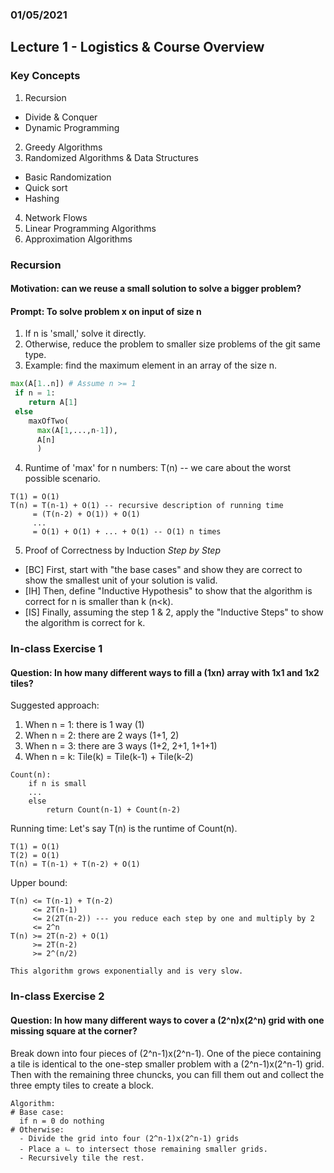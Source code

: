 ### 01/05/2021
## Lecture 1 - Logistics & Course Overview

### Key Concepts

1. Recursion
- Divide & Conquer
- Dynamic Programming
2. Greedy Algorithms
3. Randomized Algorithms & Data Structures
- Basic Randomization
- Quick sort
- Hashing
4. Network Flows
5. Linear Programming Algorithms
6. Approximation Algorithms  

### Recursion

#### Motivation: can we reuse a small solution to solve a bigger problem?
#### Prompt: To solve problem x on input of size n
1. If n is 'small,' solve it directly.
2. Otherwise, reduce the problem to smaller size problems of the git same type.
3. Example: find the maximum element in an array of the size n.
```Python
max(A[1..n]) # Assume n >= 1
 if n = 1:
    return A[1]
 else
    maxOfTwo(
      max(A[1,...,n-1]),
      A[n]
      )
```
4. Runtime of 'max' for n numbers: T(n) -- we care about the worst possible scenario. 
``` codeblock
T(1) = O(1)
T(n) = T(n-1) + O(1) -- recursive description of running time
     = (T(n-2) + O(1)) + O(1)
     ...
     = O(1) + O(1) + ... + O(1) -- O(1) n times
```
5. Proof of Correctness by Induction *Step by Step*
- [BC] First, start with "the base cases" and show they are correct to show the smallest unit of your solution is valid.
- [IH] Then, define "Inductive Hypothesis" to show that the algorithm is correct for n is smaller than k (n<k). 
- [IS] Finally, assuming the step 1 & 2, apply the "Inductive Steps" to show the algorithm is correct for k. 


### In-class Exercise 1

#### Question: In how many different ways to fill a (1xn) array with 1x1 and 1x2 tiles?
Suggested approach: 
1. When n = 1: there is 1 way (1)
2. When n = 2: there are 2 ways (1+1, 2)
3. When n = 3: there are 3 ways (1+2, 2+1, 1+1+1)
4. When n = k: Tile(k) = Tile(k-1) + Tile(k-2)

``` codeblock
Count(n): 
    if n is small 
    ...
    else
        return Count(n-1) + Count(n-2)
 ```
Running time: Let's say T(n) is the runtime of Count(n). 
```
T(1) = O(1)
T(2) = O(1)
T(n) = T(n-1) + T(n-2) + O(1)
```
Upper bound: 
```
T(n) <= T(n-1) + T(n-2)
     <= 2T(n-1) 
     <= 2(2T(n-2)) --- you reduce each step by one and multiply by 2
     <= 2^n
T(n) >= 2T(n-2) + O(1)
     >= 2T(n-2) 
     >= 2^(n/2)
   
This algorithm grows exponentially and is very slow.
```
### In-class Exercise 2

#### Question: In how many different ways to cover a (2^n)x(2^n) grid with one missing square at the corner?
Break down into four pieces of (2^n-1)x(2^n-1). One of the piece containing a tile is identical to the one-step smaller problem with a (2^n-1)x(2^n-1) grid. Then with the remaining three chuncks, you can fill them out and collect the three empty tiles to create a block. 

``` 
Algorithm:
# Base case:
  if n = 0 do nothing 
# Otherwise: 
  - Divide the grid into four (2^n-1)x(2^n-1) grids
  - Place a ㄴ to intersect those remaining smaller grids. 
  - Recursively tile the rest. 
 ```
